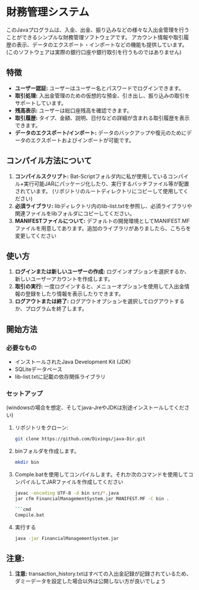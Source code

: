 # 財務管理システム

このJavaプログラムは、入金、出金、振り込みなどの様々な入出金管理を行うことができるシンプルな財務管理ソフトウェアです。
アカウント情報や取引履歴の表示、データのエクスポート・インポートなどの機能も提供しています。 
(このソフトウェアは実際の銀行口座や銀行取引を行うものではありません)

## 特徴

- **ユーザー認証:** ユーザーはユーザー名とパスワードでログインできます。
- **取引処理:** 入出金管理のための仮想的な預金、引き出し、振り込みの取引をサポートしています。
- **残高表示:** ユーザーは総口座残高を確認できます。
- **取引履歴:** タイプ、金額、説明、日付などの詳細が含まれる取引履歴を表示できます。
- **データのエクスポート/インポート:** データのバックアップや復元のためにデータのエクスポートおよびインポートが可能です。

## コンパイル方法について
1. **コンパイルスクリプト:** Bat-Scriptフォルダ内に私が使用しているコンパイル+実行可能JARにパッケージ化したり、実行するバッチファイル等が配置されています。
(リポジトリのルートディレクトリにコピーして使用してください)
2. **必須ライブラリ:** libディレクトリ内のlib-list.txtを参照し、必須ライブラリや関連ファイルをlibフォルダにコピーしてください。
3. **MANIFESTファイルについて:** デフォルトの開発環境としてMANIFEST.MFファイルを用意してあります。追加のライブラリがありましたら、こちらを変更してください

## 使い方

1. **ログインまたは新しいユーザーの作成:** ログインオプションを選択するか、新しいユーザーアカウントを作成します。
2. **取引の実行:** 一度ログインすると、メニューオプションを使用して入出金情報の登録をしたり情報を表示したりできます。
3. **ログアウトまたは終了:** ログアウトオプションを選択してログアウトするか、プログラムを終了します。

## 開始方法

### 必要なもの

- インストールされたJava Development Kit (JDK)
- SQLiteデータベース
- lib-list.txtに記載の依存関係ライブラリ

### セットアップ

(windowsの場合を想定、そしてjava-JreやJDKは別途インストールしてください)
1. リポジトリをクローン:

   ```bash
   git clone https://github.com/Divings/java-Dir.git
2. binフォルダを作成します。

   ```bash
   mkdir bin
3. Comple.batを使用してコンパイルします。それか次のコマンドを使用してコンパイルしてJARファイルを作成してください

   ```bash
   javac -encoding UTF-8 -d bin src/*.java
   jar cfm FinancialManagementSystem.jar MANIFEST.MF -C bin .
   
   ```cmd
   Compile.bat

4. 実行する
   
   ```bash
   java -jar FinancialManagementSystem.jar

## 注意:
1. **注意:** transaction_history.txtはすべての入出金記録が記録されているため、ダミーデータを設定した場合以外は公開しない方が良いでしょう  



